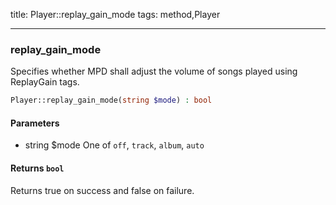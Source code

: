 title: Player::replay_gain_mode
tags: method,Player

---

<div class="method">
<h3 class="method-name">replay_gain_mode</h3>
<p>Specifies whether MPD shall adjust the volume of songs played using ReplayGain tags.<br></p>

```php
Player::replay_gain_mode(string $mode) : bool
```

#### Parameters

*  string $mode One of `off`, `track`, `album`, `auto`


#### Returns `bool`

Returns true on success and false on failure.


</div>